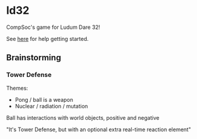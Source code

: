 # ld32
CompSoc's game for Ludum Dare 32!

See [here](https://github.com/libgdx/libgdx/wiki/Setting-up-your-Development-Environment-%28Eclipse%2C-Intellij-IDEA%2C-NetBeans%29) for help getting started.

## Brainstorming
### Tower Defense
Themes:

- Pong / ball is a weapon
- Nuclear / radiation / mutation

Ball has interactions with world objects, positive and negative

"It's Tower Defense, but with an optional extra real-time reaction element"
